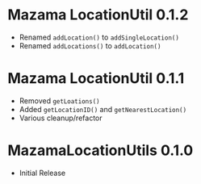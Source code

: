 # Mazama LocationUtil 0.1.2

* Renamed `addLocation()` to `addSingleLocation()`
* Renamed `addLocations()` to `addLocation()`


# Mazama LocationUtil 0.1.1

* Removed `getLoations()`
* Added `getLocationID()` and `getNearestLocation()`
* Various cleanup/refactor

# MazamaLocationUtils 0.1.0

* Initial Release
